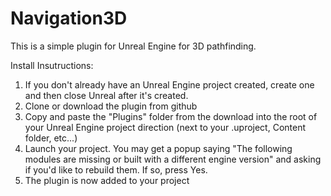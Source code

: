 # Navigation3D

This is a simple plugin for Unreal Engine for 3D pathfinding.

Install Insutructions:

1. If you don't already have an Unreal Engine project created, create one and then close Unreal after it's created.
2. Clone or download the plugin from github
3. Copy and paste the "Plugins" folder from the download into the root of your Unreal Engine project direction (next to your .uproject, Content folder, etc...)
4. Launch your project. You may get a popup saying "The following modules are missing or built with a different engine version" and asking if you'd like to rebuild them. If so, press Yes.
5. The plugin is now added to your project
